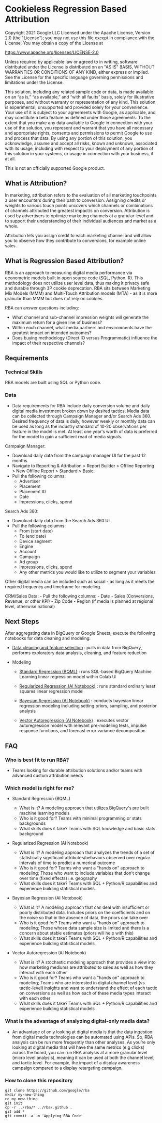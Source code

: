 # Cookieless Regression Based Attribution

Copyright 2021 Google LLC
Licensed under the Apache License, Version 2.0 (the "License");
you may not use this file except in compliance with the License.
You may obtain a copy of the License at

https://www.apache.org/licenses/LICENSE-2.0

Unless required by applicable law or agreed to in writing, software
distributed under the License is distributed on an "AS IS" BASIS,
WITHOUT WARRANTIES OR CONDITIONS OF ANY KIND, either express or implied.
See the License for the specific language governing permissions and
limitations under the License.

This solution, including any related sample code or data, is made available 
on an “as is,” “as available,” and “with all faults” basis, solely for 
illustrative purposes, and without warranty or representation of any kind. 
This solution is experimental, unsupported and provided solely for your 
convenience. Your use of it is subject to your agreements with Google, as 
applicable, and may constitute a beta feature as defined under those 
agreements.  To the extent that you make any data available to Google in 
connection with your use of the solution, you represent and warrant that you 
have all necessary and appropriate rights, consents and permissions to permit 
Google to use and process that data.  By using any portion of this solution, 
you acknowledge, assume and accept all risks, known and unknown, associated 
with its usage, including with respect to your deployment of any portion of 
this solution in your systems, or usage in connection with your business, 
if at all.

This is not an officially supported Google product.

## What is Attribution?

In marketing, attribution refers to the evaluation of all marketing touchpoints a user encounters during their path to conversion. Assigning credits or weights to various touch points uncovers which channels or combinations of channels attributed the greatest impact/s on conversion. 
Attribution is used by advertisers to optimize marketing channels at a granular level and to support their understanding of their individual audiences and market as a whole.

Attribution lets you assign credit to each marketing channel and will allow you to observe how they contribute to conversions, for example online sales. 

## What is Regression Based Attribution?

RBA is an approach to measuring digital media performance via econometric models built in open source code (SQL, Python, R). This methodology does not utilize user level data, thus making it privacy safe and durable through 3P cookie deprecation. RBA sits between Marketing Mix Models (MMM) and Multi-Touch Attribution models (MTA) - as it is more granular than MMM but does not rely on cookies.

RBA can answer questions including:

- What channel and sub-channel impression weights will generate the maximum return for a given line of business?
- Within each channel, what media partners and environments have the greatest impact on intended outcomes?
- Does buying methodology (Direct IO versus Programmatic) influence the impact of their respective channels?

## Requirements

### Technical Skills

RBA models are built using SQL or Python code.

### Data

- Data requirements for RBA include daily conversion volume and daily digital media investment broken down by desired tactics. Media data can be collected through Campaign Manager and/or Search Ads 360. Desired frequency of data is daily, however weekly or monthly data can be used as long as the industry standard of 10-20 observations per feature in the model is met. At least one year's worth of data is preferred for the model to gain a sufficient read of media signals.

Campaign Manager: 
   - Download daily data from the campaign manager UI for the past 12 months. 
   - Navigate to Reporting & Attribution > Report Builder > Offline Reporting > New Offline Report > Standard > Basic. 
   - Pull the following columns:
      - Advertiser
      - Placement
      - Placement ID
      - Date 
      - Impressions, clicks, spend

Search Ads 360:
   - Download daily data from the Search Ads 360 UI
   - Pull the following columns:
      - From (start date)
      - To (end date)
      - Device segment
      - Engine
      - Account
      - Campaign
      - Ad group
      - Impressions, clicks, spend
      - Any other metrics you would like to utilize to segment your variables

Other digital media can be included such as social - as long as it meets the required frequency and timeframe for modeling.

CRM/Sales Data:
    - Pull the following columns:
      - Date
      - Sales (Conversions, Revenue, or other KPI)
      - Zip Code
      - Region (if media is planned at regional level, otherwise national)


## Next Steps

After aggregating data in BigQuery or Google Sheets, execute the following notebooks for data cleaning and modeling: 

*   [Data cleaning and feature selection](https://github.com/google/rba/blob/main/Data%20Pre-Processing%20%26%20Feature%20Selection.ipynb) : pulls in data from BigQuery, performs exploratory data analysis, cleaning, and feature reduction
      
*   Modeling
    * [Standard Regression (BQML)](https://github.com/google/rba/blob/main/Standard%20Regression%20(BQML).ipynb) : runs SQL-based BigQuery Machine Learning linear regression model within Colab UI       
    
    * [Regularized Regression (AI Notebook)](https://github.com/google/rba/blob/main/Regularized%20Regression.ipynb) : runs standard ordinary least squares linear regression model
    
    * [Bayesian Regression (AI Notebook)](https://github.com/google/rba/blob/main/Bayesian%20Regression.ipynb) : conducts bayesian linear regression modeling including setting priors, sampling, and posterior analysis
    
    * [Vector Autoregression (AI Notebook)](https://github.com/google/rba/blob/main/Vector%20Autoregression.ipynb) : executes vector autoregression model with relevant pre-modeling tests, impulse response functions, and forecast error variance decomposition

## FAQ

### Who is best fit to run RBA?

* Teams looking for durable attribution solutions and/or teams with advanced custom attribution needs


### Which model is right for me?

* Standard Regression (BQML)
   * What is it? A modeling approach that utilizes BigQuery's pre built machine learning models  
   * Who is it good for? Teams with minimal programming or stats backgrounds
   * What skills does it take? Teams with SQL knowledge and basic stats background
  
* Regularized Regression (AI Notebook)
   * What is it? A modeling approach that analyzes the trends of a set of statistically significant attributes/behaviors observed over regular intervals of time to predict a numerical outcome
   * Who is it good for? Teams who want a "hands on" approach to modeling; Those who want to include variables that don't change over time (fixed effects) i.e. geography
   * What skills does it take? Teams with SQL + Python/R capabilities and experience building statistical models

* Bayesian Regression (AI Notebook)
   * What is it? A modeling approach that can deal with insufficient or poorly distributed data. Includes priors on the coefficients and on the noise so that in the absence of data, the priors can take over
   * Who is it good for? Teams who want a "hands on" approach to modeling; Those whose data sample size is limited and there is a concern about stable estimates (priors will help with this)
   * What skills does it take? Teams with SQL + Python/R capabilities and experience building statistical models
   
* Vector Autoregression (AI Notebook)
   * What is it? A stochastic modeling approach that provides a view into how marketing mediums are attributed to sales as well as how they interact with each other
   * Who is it good for? Teams who want a "hands on" approach to modeling; Teams who are interested in digital channel level (vs. tactic-level) insights and want to understand the effect of each tactic on conversions as well as how each of these media types interact with each other
   * What skills does it take? Teams with SQL + Python/R capabilities and experience building statistical models

### What is the advantage of analyzing digital-only media data?

* An advantage of only looking at digital media is that the data ingestion from digital media technologies can be automated using APIs. So, RBA analysis can be run more frequently than other analyses. As you’re only looking at digital media that will have the same metrics (e.g clicks) across the board, you can run RBA analysis at a more granular level (micro level analysis), meaning it can be used at both the channel level, and tactic level. For example, the impact of a display awareness campaign compared to a display retargeting campaign.


### How to clone this repository

``` shell
git clone https://github.com/google/rba
mkdir my-new-thing
cd my-new-thing
git init
cp -r ../rba/* ../rba/.github .
git add *
git commit -a -m 'Applying RBA Code'
```
